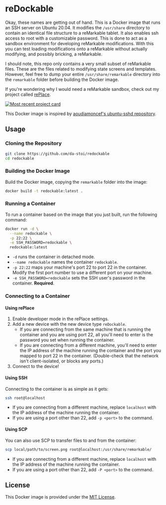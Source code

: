 # reDockable

Okay, these names are getting out of hand. This is a Docker image that runs an SSH server on Ubuntu 20.04. It modifies the `/usr/share` directory to contain an identical file structure to a reMarkable tablet. It also enables ssh access to root with a customizable password. This is done to act as a sandbox environment for developing reMarkable modifications. With this you can test loading modifications onto a reMarkable without actually modifying, and possibly bricking, a reMarkable.

I should note, this repo only contains a very small subset of reMarkable files. These are the files related to modifying state screens and templates. However, feel free to dump your entire `/usr/share/remarkable` directory into the `remarkable` folder before building the Docker image.

If you're wondering why I would need a reMarkable sandbox, check out my project called [rePlace](https://danielstoiber.com/project/replace#redockable).

<!-- rePlace Project Card -->
<a href="https://danielstoiber.com/project/replace">
  <picture>
    <source media="(prefers-color-scheme: dark)" srcset="https://danielstoiber.com/api/project-image.svg?projectId=replace&hideTools=true&darkMode=true">
    <img alt="Most recent project card" src="https://danielstoiber.com/api/project-image.svg?projectId=replace&hideTools=true">
  </picture>
</a>

This Docker image is inspired by [aoudiamoncef's ubuntu-sshd repository](https://github.com/aoudiamoncef/ubuntu-sshd).

## Usage

### Cloning the Repository

```bash
git clone https://github.com/da-stoi/redockable
cd redockable
```

### Building the Docker Image

Build the Docker image, copying the `remarkable` folder into the image:

```bash
docker build -t redockable:latest .
```

### Running a Container

To run a container based on the image that you just built, run the following command:

```bash
docker run -d \
  --name redockable \
  -p 22:22 \
  -e SSH_PASSWORD=redockable \
  redockable:latest
```

- `-d` runs the container in detached mode.
- `--name redockable` names the container `redockable`.
- `-p 22:22` maps your machine's port 22 to port 22 in the container. Modify the first port number to use a different port on your machine.
- `-e SSH_PASSWORD=redockable` sets the SSH user's password in the container. **Required**.

### Connecting to a Container

#### Using rePlace

1. Enable developer mode in the rePlace settings.
2. Add a new device with the new device type `reDockable`.
   - If you are connecting from the same machine that is running the container and you are using port 22, all you'll need to enter is the password you set when running the container.
   - If you are connecting from a different machine, you'll need to enter the IP address of the machine running the container and the port you mapped to port 22 in the container. (Double-check that the network isn't client-isolated, or blocks any ports.)
3. Connect to the device!

#### Using SSH

Connecting to the container is as simple as it gets:

```bash
ssh root@localhost
```

- If you are connecting from a different machine, replace `localhost` with the IP address of the machine running the container.
- If you are using a port other than 22, add `-p <port>` to the command.

#### Using SCP

You can also use SCP to transfer files to and from the container:

```bash
scp local/path/to/screen.png root@localhost:/usr/share/remarkable/
```

- If you are connecting from a different machine, replace `localhost` with the IP address of the machine running the container.
- If you are using a port other than 22, add `-P <port>` to the command.

## License

This Docker image is provided under the [MIT License](LICENSE).
